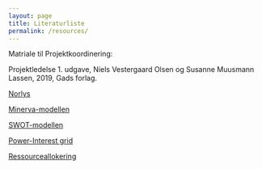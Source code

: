 ```yaml
---
layout: page
title: Literaturliste
permalink: /resources/
---
```


Matriale til Projektkoordinering:

Projektledelse 1. udgave, Niels Vestergaard Olsen og Susanne Muusmann Lassen, 2019, Gads forlag.

<a href="https://norlys.dk/om-norlys/baeredygtighed/" target="_blank">Norlys</a>

<a href="https://gotutor.dk/blog/hvad-er-minerva-modellen" target="_blank">Minerva-modellen</a>

<a href="https://innovation.sites.ku.dk/metode/swot-analyse/" target="_blank">SWOT-modellen</a>

<a href="https://www.improvementservice.org.uk/business-analysis-framework/consider-perspectives/powerinterest-grid/" target="_blank">Power-Interest grid</a>

<a href="https://teamdeck.io/da/vidensbase/hvad-er-ressourceallokering/" target="_blank">Ressourceallokering</a>
